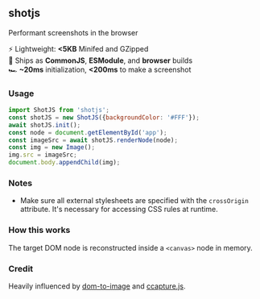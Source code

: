 ## shotjs

Performant screenshots in the browser

⚡ Lightweight: **<5KB** Minifed and GZipped\
🔧 Ships as **CommonJS**, **ESModule**, and **browser** builds\
🏎 **~20ms** initialization, **<200ms** to make a screenshot

### Usage

```js
import ShotJS from 'shotjs';
const shotJS = new ShotJS({backgroundColor: '#FFF'});
await shotJS.init();
const node = document.getElementById('app');
const imageSrc = await shotJS.renderNode(node);
const img = new Image();
img.src = imageSrc;
document.body.appendChild(img);
```

### Notes

- Make sure all external stylesheets are specified with the `crossOrigin` attribute. It's necessary for accessing CSS rules at runtime.

### How this works

The target DOM node is reconstructed inside a `<canvas>` node in memory.

### Credit

Heavily influenced by [dom-to-image](https://github.com/tsayen/dom-to-image) and [ccapture.js](https://github.com/spite/ccapture.js).
